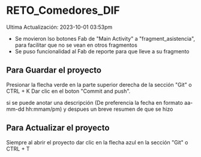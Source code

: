 # RETO_Comedores_DIF
Ultima Actualización: 2023-10-01 03:53pm
- Se movieron lso botones Fab de "Main Activity" a "fragment_asistencia", para facilitar que no se vean en otros fragmentos
- Se puso funcionalidad al Fab de reporte para que lleve a su fragmento

## Para Guardar el proyecto
Presionar la flecha verde en la parte superior derecha de la sección "Git" o CTRL + K
Dar clic en el boton "Commit and push".

si se puede anotar una descripción (De preferencia la fecha en formato aa-mm-dd hh:mmam/pm) 
y despues un breve resumen de que se hizo

## Para Actualizar el proyecto
Siempre al abrir el proyecto dar clic en la flecha azul en la sección "Git" o CTRL + T
